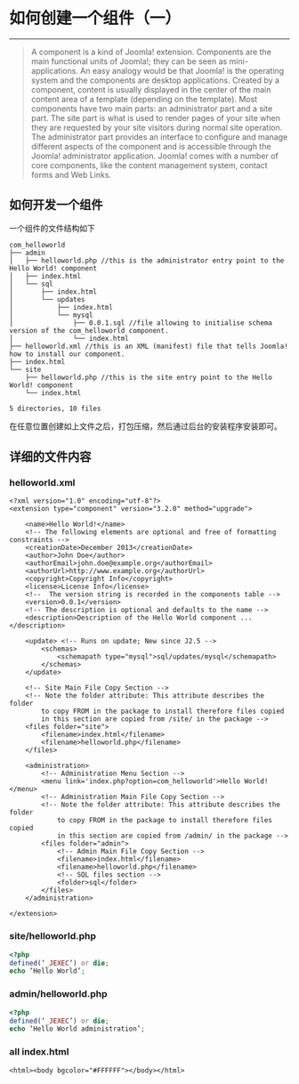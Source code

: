 # 如何创建一个组件（一）
---
> A component is a kind of Joomla! extension. Components are the main functional units of Joomla!; they can be seen as mini-applications. An easy analogy would be that Joomla! is the operating system and the components are desktop applications. Created by a component, content is usually displayed in the center of the main content area of a template (depending on the template).
Most components have two main parts: an administrator part and a site part. The site part is what is used to render pages of your site when they are requested by your site visitors during normal site operation. The administrator part provides an interface to configure and manage different aspects of the component and is accessible through the Joomla! administrator application.
Joomla! comes with a number of core components, like the content management system, contact forms and Web Links.

## 如何开发一个组件
一个组件的文件结构如下
```
com_helloworld
├── admin
│   ├── helloworld.php //this is the administrator entry point to the Hello World! component
│   ├── index.html
│   └── sql
│       ├── index.html
│       └── updates
│           ├── index.html
│           └── mysql
│               ├── 0.0.1.sql //file allowing to initialise schema version of the com_helloworld component.
│               └── index.html
├── helloworld.xml //this is an XML (manifest) file that tells Joomla! how to install our component.
├── index.html
└── site
	├── helloworld.php //this is the site entry point to the Hello World! component
	└── index.html

5 directories, 10 files
```
在任意位置创建如上文件之后，打包压缩，然后通过后台的安装程序安装即可。

## 详细的文件内容
### helloworld.xml
```
<?xml version="1.0" encoding="utf-8"?>
<extension type="component" version="3.2.0" method="upgrade">
 
	<name>Hello World!</name>
	<!-- The following elements are optional and free of formatting constraints -->
	<creationDate>December 2013</creationDate>
	<author>John Doe</author>
	<authorEmail>john.doe@example.org</authorEmail>
	<authorUrl>http://www.example.org</authorUrl>
	<copyright>Copyright Info</copyright>
	<license>License Info</license>
	<!--  The version string is recorded in the components table -->
	<version>0.0.1</version>
	<!-- The description is optional and defaults to the name -->
	<description>Description of the Hello World component ...</description>
 
	<update> <!-- Runs on update; New since J2.5 -->
		<schemas>
			<schemapath type="mysql">sql/updates/mysql</schemapath>
		</schemas>
	</update>
 
	<!-- Site Main File Copy Section -->
	<!-- Note the folder attribute: This attribute describes the folder
		to copy FROM in the package to install therefore files copied
		in this section are copied from /site/ in the package -->
	<files folder="site">
		<filename>index.html</filename>
		<filename>helloworld.php</filename>
	</files>
 
	<administration>
		<!-- Administration Menu Section -->
		<menu link='index.php?option=com_helloworld'>Hello World!</menu>
		<!-- Administration Main File Copy Section -->
		<!-- Note the folder attribute: This attribute describes the folder
			to copy FROM in the package to install therefore files copied
			in this section are copied from /admin/ in the package -->
		<files folder="admin">
			<!-- Admin Main File Copy Section -->
			<filename>index.html</filename>
			<filename>helloworld.php</filename>
			<!-- SQL files section -->
			<folder>sql</folder>
		</files>
	</administration>
 
</extension>
```
### site/helloworld.php
``` php
<?php 
defined(‘_JEXEC’) or die;
echo ‘Hello World’;
```
### admin/helloworld.php
``` php
<?php 
defined(‘_JEXEC’) or die;
echo ‘Hello World administration’;
```
### all index.html
```
<html><body bgcolor="#FFFFFF"></body></html>
```
